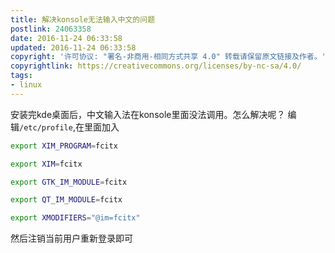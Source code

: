```yaml
---
title: 解决konsole无法输入中文的问题
postlink: 24063358
date: 2016-11-24 06:33:58
updated: 2016-11-24 06:33:58
copyright: '许可协议: "署名-非商用-相同方式共享 4.0" 转载请保留原文链接及作者。'
copyrightlink: https://creativecommons.org/licenses/by-nc-sa/4.0/
tags:
- linux
---
```


安装完kde桌面后，中文输入法在konsole里面没法调用。怎么解决呢？
编辑`/etc/profile`,在里面加入

``` bash
export XIM_PROGRAM=fcitx

export XIM=fcitx

export GTK_IM_MODULE=fcitx

export QT_IM_MODULE=fcitx

export XMODIFIERS="@im=fcitx"
```

然后注销当前用户重新登录即可
